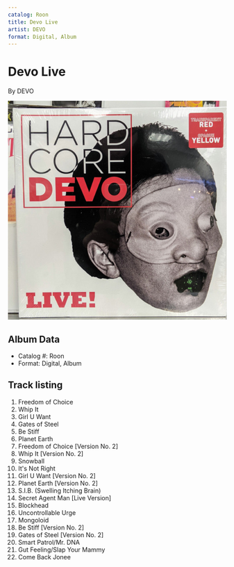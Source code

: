 ```yaml
---
catalog: Roon
title: Devo Live
artist: DEVO
format: Digital, Album
---
```


# Devo Live

By DEVO

![](../../assets/albumcovers/DEVO-Devo_Live.png)

## Album Data

- Catalog #: Roon
- Format: Digital, Album


## Track listing


1. Freedom of Choice
2. Whip It
3. Girl U Want
4. Gates of Steel
5. Be Stiff
6. Planet Earth
7. Freedom of Choice [Version No. 2]
8. Whip It [Version No. 2]
9. Snowball
10. It's Not Right
11. Girl U Want [Version No. 2]
12. Planet Earth [Version No. 2]
13. S.I.B. (Swelling Itching Brain)
14. Secret Agent Man [Live Version]
15. Blockhead
16. Uncontrollable Urge
17. Mongoloid
18. Be Stiff [Version No. 2]
19. Gates of Steel [Version No. 2]
20. Smart Patrol/Mr. DNA
21. Gut Feeling/Slap Your Mammy
22. Come Back Jonee

